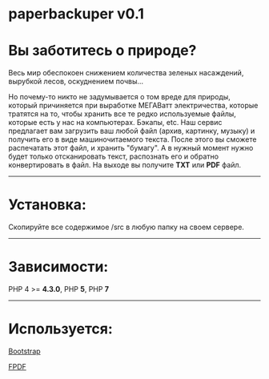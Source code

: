 # paperbackuper v0.1

# Вы заботитесь о природе?

Весь мир обеспокоен снижением количества зеленых насаждений, вырубкой лесов, оскуднением почвы...

Но почему-то никто не задумывается о том вреде для природы, который причиняется при выработке МЕГАВатт электричества, которые тратятся на то, чтобы хранить все те редко используемые файлы, которые есть у нас на компьютерах. Бэкапы, etc.
Наш сервис предлагает вам загрузить ваш любой файл (архив, картинку, музыку) и получить его в виде машиночитаемого текста. После этого вы сможете распечатать этот файл, и хранить "бумагу". А в нужный момент нужно будет только отсканировать текст, распознать его и обратно конвертировать в файл.
На выходе вы получите **TXT** или **PDF** файл.

------

# Установка:
Скопируйте все содержимое /src в любую папку на своем сервере.

------

# Зависимости:
PHP 4 >= **4.3.0**, PHP **5**, PHP **7**

------

# Используется:
[Bootstrap](https://getbootstrap.com/ "Bootstrap")

[FPDF](http://www.fpdf.org/ "FPDF")